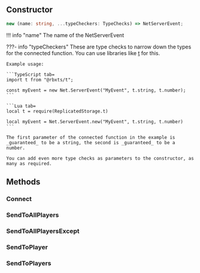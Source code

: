 ## Constructor
```ts
new (name: string, ...typeCheckers: TypeChecks) => NetServerEvent;
```

!!! info "name"
	The name of the NetServerEvent

???- info "typeCheckers"
	These are type checks to narrow down the types for the connected function. You can use libraries like [t](https://github.com/osyrisrblx/t) for this.

	Example usage:

	```TypeScript tab=
	import t from "@rbxts/t";

	const myEvent = new Net.ServerEvent("MyEvent", t.string, t.number);
	```

	```Lua tab=
	local t = require(ReplicatedStorage.t)

	local myEvent = Net.ServerEvent.new("MyEvent", t.string, t.number)
	```

	The first parameter of the connected function in the example is _guaranteed_ to be a string, the second is _guaranteed_ to be a number.

	You can add even more type checks as parameters to the constructor, as many as required.

## Methods

### Connect
### SendToAllPlayers
### SendToAllPlayersExcept
### SendToPlayer
### SendToPlayers